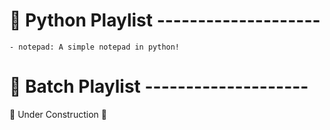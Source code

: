 # 🐍 Python Playlist --------------------
```
- notepad: A simple notepad in python!
```

# 🦇 Batch Playlist  --------------------
🚧 Under Construction 🚧
